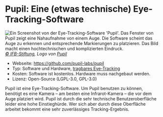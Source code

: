 # Pupil: Eine (etwas technische) Eye-Tracking-Software

![](/pupil.jpg "Ein Screenshot von der Eye-Tracking-Software 'Pupil'. Das Fenster von Pupil zeigt eine Nahaufnahme von einem Auge. Die Software scheint das Auge zu erkennen und entsprechende Markierungen zu platzieren. Das Bild macht einen hochtechnischen und komplizierten Eindruck.")
_[© IFB-Stiftung](https://ifb-stiftung.de/), Logo von [Pupil](https://pupil-labs.com)_

- Webseite: https://github.com/pupil-labs/pupil
- Typ: Software und Hardware, [tragbares Eye-Tracking](/de/02-basic-knowledge/02-eye-tracking-what-is-this#wearable-based-eye-tracking)
- Kosten: Software ist kostenlos. Hardware muss nachgebaut werden.
- Lizenz: Open-Source (LGPL-3.0, GPL-3.0)

Pupil ist eine Eye-Tracking-Software. Um Pupil benutzen zu können, benötigt es eine Kamera – am besten eine Infrarot-Kamera – die vor dem Auge platziert wird. Pupil ist durch die sehr technische Benutzeroberfläche leider eine hohe Einstieghürde. Wer sich aber durch diese Oberfläche arbeitet bekommt eine sehr zuverlässiges Tracking-Ergebnis.
